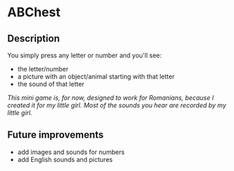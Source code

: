 <h1>ABChest</h1>
<h2>Description</h2>
<p>
    You simply press any letter or number and you'll see: 
    <ul>
        <li>the letter/number</li>
        <li>a picture with an object/animal starting with that letter</li>
        <li>the sound of that letter</li>
    </ul>
    <i>This mini game is, for now, designed to work for Romanians, because I created it for my little girl. Most of the sounds you hear are recorded by my little girl.</i>
</p>

<h2>Future improvements</h2>
<p>
    <ul>
        <li>add images and sounds for numbers</li>
        <li>add English sounds and pictures</li>
    </ul>
</p>
